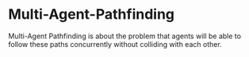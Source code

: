 # Multi-Agent-Pathfinding
Multi-Agent Pathfinding is about the problem that agents will be able to follow these paths concurrently without colliding with each other.
